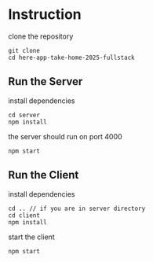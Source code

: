 # Instruction

clone the repository 

```
git clone 
cd here-app-take-home-2025-fullstack
```

## Run the Server

install dependencies

```
cd server
npm install
```

the server should run on port 4000

```
npm start
```

## Run the Client

install dependencies

```
cd .. // if you are in server directory
cd client
npm install
```

start the client

```
npm start
```
